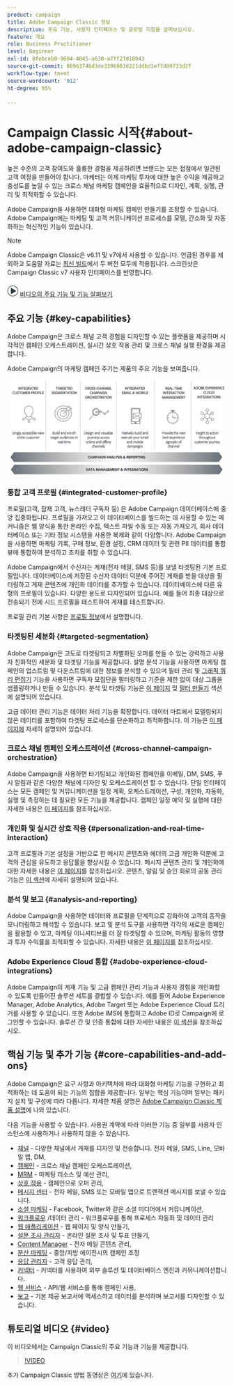 ```yaml
---
product: campaign
title: Adobe Campaign Classic 정보
description: 주요 기능, 사용자 인터페이스 및 글로벌 지침을 살펴보십시오.
feature: 개요
role: Business Practitioner
level: Beginner
exl-id: 8febceb0-9694-4045-a630-a7ff2fd18943
source-git-commit: 86963746d3de3396963d221ddbd1ef7d89733d2f
workflow-type: tm+mt
source-wordcount: '912'
ht-degree: 95%

---
```


# Campaign Classic 시작{#about-adobe-campaign-classic}

높은 수준의 고객 참여도와 훌륭한 경험을 제공하려면 브랜드는 모든 접점에서 일관된 고객 여정을 만들어야 합니다. 마케터는 이제 마케팅 투자에 대한 높은 수익을 제공하고 충성도를 높일 수 있는 크로스 채널 마케팅 캠페인을 효율적으로 디자인, 계획, 실행, 관리 및 최적화할 수 있습니다.

Adobe Campaign을 사용하면 대화형 마케팅 캠페인 만들기를 조정할 수 있습니다. Adobe Campaign에는 마케팅 및 고객 커뮤니케이션 프로세스를 모델, 간소화 및 자동화하는 혁신적인 기능이 있습니다.

>[!NOTE]
>
>Adobe Campaign Classic은 v6.11 및 v7에서 사용할 수 있습니다. 언급된 경우를 제외하고 도움말 자료는 [최신 빌드](../../rn/using/latest-release.md)에서 두 버전 모두에 적용됩니다. 스크린샷은 Campaign Classic v7 사용자 인터페이스를 반영합니다.

![](assets/do-not-localize/how-to-video.png) [비디오의 주요 기능 및 기능 살펴보기](#video)

## 주요 기능 {#key-capabilities}

Adobe Campaign은 크로스 채널 고객 경험을 디자인할 수 있는 플랫폼을 제공하며 시각적인 캠페인 오케스트레이션, 실시간 상호 작용 관리 및 크로스 채널 실행 환경을 제공합니다.

Adobe Campaign의 마케팅 캠페인 주기는 제품의 주요 기능을 보여줍니다.

![](assets/d_ncs_user_emarketing.png)

### 통합 고객 프로필 {#integrated-customer-profile}

프로필(고객, 잠재 고객, 뉴스레터 구독자 등) 은 Adobe Campaign 데이터베이스에 중앙 집중화됩니다. 프로필을 가져오고 이 데이터베이스를 빌드하는 데 사용할 수 있는 메커니즘은 웹 양식을 통한 온라인 수집, 텍스트 파일 수동 또는 자동 가져오기, 회사 데이터베이스 또는 기타 정보 시스템을 사용한 복제와 같이 다양합니다. Adobe Campaign을 사용하면 마케팅 기록, 구매 정보, 환경 설정, CRM 데이터 및 관련 PII 데이터를 통합 뷰에 통합하여 분석하고 조치를 취할 수 있습니다.

Adobe Campaign에서 수신자는 게재(전자 메일, SMS 등)를 보낼 타겟팅된 기본 프로필입니다. 데이터베이스에 저장된 수신자 데이터 덕분에 주어진 게재를 받을 대상을 필터링하고 게재 콘텐츠에 개인화 데이터를 추가할 수 있습니다. 데이터베이스에 다른 유형의 프로필이 있습니다. 다양한 용도로 디자인되어 있습니다. 예를 들어 최종 대상으로 전송되기 전에 시드 프로필을 테스트하여 게재를 테스트합니다.

프로필 관리 기본 사항은 [프로필 정보](../../platform/using/about-profiles.md)에서 설명합니다.

### 타겟팅된 세분화 {#targeted-segmentation}

Adobe Campaign은 고도로 타겟팅되고 차별화된 오퍼를 만들 수 있는 강력하고 사용자 친화적인 세분화 및 타겟팅 기능을 제공합니다. 설명 분석 기능을 사용하면 마케팅 캠페인의 업스트림 및 다운스트림에 대한 정보를 분석할 수 있으며 필터 관리 및 [그래픽 쿼리 편집기](../../platform/using/about-queries-in-campaign.md) 기능을 사용하면 구독자 모집단을 필터링하고 기준을 제한 없이 대상 그룹을 샘플링하거나 만들 수 있습니다. 분석 및 타겟팅 기능은 [이 페이지](../../reporting/using/about-descriptive-analysis.md) 및 [필터 만들기](../../platform/using/creating-filters.md) 섹션에 설명되어 있습니다.

고급 데이터 관리 기능은 데이터 처리 기능을 확장합니다. 데이터 마트에서 모델링되지 않은 데이터를 포함하여 타겟팅 프로세스를 단순화하고 최적화합니다. 이 기능은 [이 페이지에](../../workflow/using/targeting-data.md#data-management) 자세히 설명되어 있습니다.

### 크로스 채널 캠페인 오케스트레이션 {#cross-channel-campaign-orchestration}

Adobe Campaign을 사용하면 타기팅되고 개인화된 캠페인을 이메일, DM, SMS, 푸시 알림과 같은 다양한 채널에 디자인 및 오케스트레이션 할 수 있습니다. 단일 인터페이스는 모든 캠페인 및 커뮤니케이션을 일정 계획, 오케스트레이션, 구성, 개인화, 자동화, 실행 및 측정하는 데 필요한 모든 기능을 제공합니다. 캠페인 일정 예약 및 실행에 대한 자세한 내용은 [이 페이지](../../campaign/using/setting-up-marketing-campaigns.md)를 참조하십시오.

### 개인화 및 실시간 상호 작용 {#personalization-and-real-time-interaction}

고객 프로필과 기본 설정을 기반으로 한 메시지 콘텐츠와 헤더의 고급 개인화 덕분에 고객의 관심을 유도하고 응답률을 향상시킬 수 있습니다. 메시지 콘텐츠 관리 및 개인화에 대한 자세한 내용은 [이 페이지](../../delivery/using/about-personalization.md)를 참조하십시오. 콘텐츠, 알림 및 승인 회로의 공동 관리 기능은 [이 섹션](../../mrm/using/about-marketing-resource-management.md)에 자세히 설명되어 있습니다.

### 분석 및 보고 {#analysis-and-reporting}

Adobe Campaign을 사용하면 데이터와 프로필을 단계적으로 강화하여 고객의 동작을 모니터링하고 해석할 수 있습니다. 보고 및 분석 도구를 사용하면 각각의 새로운 캠페인을 활용할 수 있고, 마케팅 이니셔티브를 더 잘 타겟팅할 수 있으며, 마케팅 활동의 영향과 투자 수익률을 최적화할 수 있습니다. 자세한 내용은 [이 페이지를](../../reporting/using/delivery-reports.md) 참조하십시오.

### Adobe Experience Cloud 통합 {#adobe-experience-cloud-integrations}

Adobe Campaign의 게재 기능 및 고급 캠페인 관리 기능과 사용자 경험을 개인화할 수 있도록 만들어진 솔루션 세트를 결합할 수 있습니다. 예를 들어 Adobe Experience Manager, Adobe Analytics, Adobe Target 또는 Adobe Experience Cloud 트리거를 사용할 수 있습니다. 또한 Adobe IMS에 통합하고 Adobe ID로 Campaign에 로그인할 수 있습니다. 솔루션 간 및 인증 통합에 대한 자세한 내용은 [이 섹션](../../integrations/using/about-adobe-id.md)을 참조하십시오.

## 핵심 기능 및 추가 기능 {#core-capabilities-and-add-ons}

Adobe Campaign은 요구 사항과 아키텍처에 따라 대화형 마케팅 기능을 구현하고 최적화하는 데 도움이 되는 기능의 집합을 제공합니다. 일부는 핵심 기능이며 일부는 패키지 설치 및 구성에 따라 다릅니다. 자세한 제품 설명은 [Adobe Campaign Classic 제품 설명](https://helpx.adobe.com/kr/legal/product-descriptions/adobe-campaign-classic---product-description.html)에 나와 있습니다.

다음 기능을 사용할 수 있습니다. 사용권 계약에 따라 이러한 기능 중 일부를 사용자 인스턴스에 사용하거나 사용하지 않을 수 있습니다.

* [채널](../../delivery/using/steps-about-delivery-creation-steps.md) - 다양한 채널에서 게재를 디자인 및 전송합니다. 전자 메일, SMS, Line, 모바일 앱, DM,
* [캠페인](../../campaign/using/designing-marketing-campaigns.md) - 크로스 채널 캠페인 오케스트레이션,
* [MRM](../../mrm/using/about-marketing-resource-management.md) - 마케팅 리소스 및 예산 관리,
* [상호 작용](../../interaction/using/interaction-and-offer-management.md) - 캠페인으로 오퍼 관리,
* [메시지 센터](../../message-center/using/about-transactional-messaging.md) - 전자 메일, SMS 또는 모바일 앱으로 트랜잭션 메시지를 보낼 수 있습니다.
* [소셜 마케팅](../../social/using/about-social-marketing.md) - Facebook, Twitter와 같은 소셜 미디어에서 커뮤니케이션,
* [워크플로우](../../workflow/using/about-workflows.md) /데이터 관리 - 워크플로우를 통해 프로세스 자동화 및 데이터 관리
* [웹 애플리케이션](../../web/using/about-web-applications.md) - 웹 페이지 및 양식 만들기,
* [설문 조사 관리자](../../surveys/using/about-surveys.md) - 온라인 설문 조사 및 투표 만들기,
* [Content Manager](../../delivery/using/about-content-management.md) - 전자 메일 콘텐츠 관리,
* [분산 마케팅](../../campaign/using/about-distributed-marketing.md) - 중앙/지방 에이전시의 캠페인 조정
* [응답 관리자](../../campaign/using/about-response-manager.md) - 고객 응답 관리,
* [커넥터](../../platform/using/about-connectors.md) - 커넥터를 사용하여 외부 솔루션 및 데이터베이스 엔진과 커뮤니케이션합니다.
* [웹 서비스](../../configuration/using/about-web-services.md) - API/웹 서비스를 통해 캠페인 사용,
* [보고](../../reporting/using/about-adobe-campaign-reporting-tools.md) - 기본 제공 보고서에 액세스하고 데이터를 분석하며 보고서를 디자인할 수 있습니다.

## 튜토리얼 비디오 {#video}

이 비디오에서는 Campaign Classic의 주요 기능과 기능을 제공합니다.

>[!VIDEO](https://video.tv.adobe.com/v/35129?quality=12)

추가 Campaign Classic 방법 동영상은 [여기](https://experienceleague.adobe.com/docs/campaign-classic-learn/tutorials/overview.html?lang=ko)에 있습니다.
